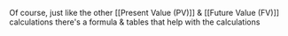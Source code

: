 Of course, just like the other [[Present Value (PV)]] & [[Future Value (FV)]] calculations there's a formula & tables that help with the calculations
